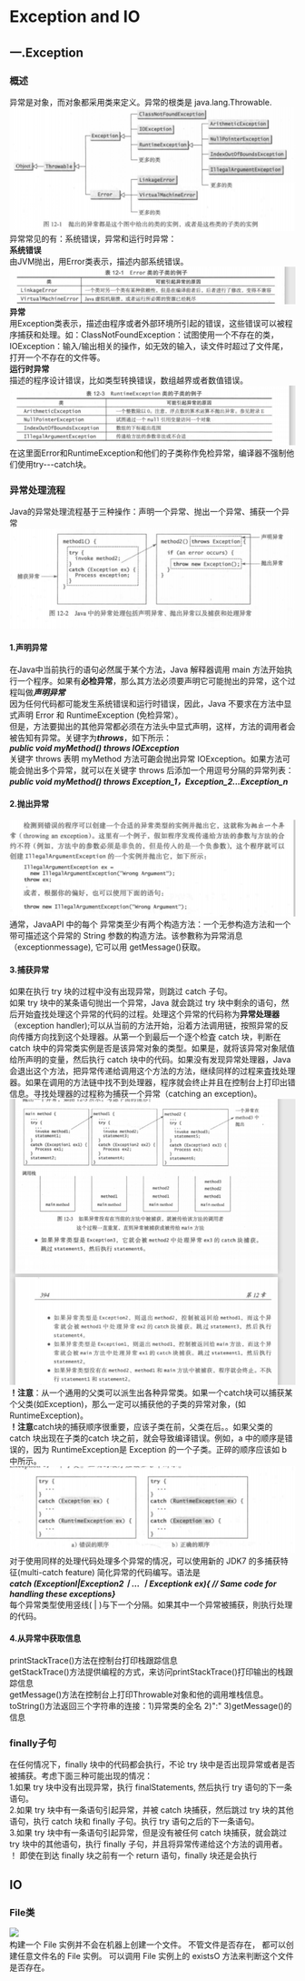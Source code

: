 # Exception and IO

## 一.Exception

### 概述
异常是对象，而对象都采用类来定义。异常的根类是 java.lang.Throwable.  
![异常类](images/异常类.png)
异常常见的有：系统错误，异常和运行时异常：  
**系统错误**  
由JVM抛出，用Error类表示，描述内部系统错误。
![Error Example](images/Error类例子.png)
**异常**  
用Exception类表示，描述由程序或者外部环境所引起的错误，这些错误可以被程序捕获和处理。如：ClassNotFoundException：试图使用一个不存在的类，IOException：输入/输出相关的操作，如无效的输入，读文件时超过了文件尾，打开一个不存在的文件等。  
**运行时异常**  
描述的程序设计错误，比如类型转换错误，数组越界或者数值错误。
![Runtime Exception](images/RuntimeException.png)
在这里面Error和RuntimeException和他们的子类称作免检异常，编译器不强制他们使用try---catch块。 

### 异常处理流程
 Java的异常处理流程基于三种操作：声明一个异常、抛出一个异常、捕获一个异常
 ![](images/异常图示.png)
#### 1.声明异常
在Java中当前执行的语句必然属于某个方法，Java 解释器调用 main 方法开始执行一个程序。如果有**必检异常**，那么其方法必须要声明它可能抛出的异常，这个过程叫做***声明异常***  
因为任何代码都可能发生系统错误和运行时错误，因此，Java 不要求在方法中显式声明 Error 和 RuntimeException (免检异常）。  
但是，方法要拋出的其他异常都必须在方法头中显式声明，这样，方法的调用者会被告知有异常。关键字为***throws***，如下所示：  
***public void myMethod() throws IOException***  
关键字 throws 表明 myMethod 方法可齙会抛出异常 IOException。如果方法可能会抛出多个异常，就可以在关键字 throws 后添加一个用逗号分隔的异常列表：  
***public void myMethod() throws Exception_1，Exception_2...Exception_n***  

#### 2.抛出异常
![](images/抛出异常例子.png)
通常，JavaAPI 中的每个
异常类至少有两个构造方法：一个无参构造方法和一个带可描述这个异常的 String 参数的构造方法。该参數称为异常消息（exceptionmessage), 它可以用 getMessage()获取。  

#### 3.捕获异常
如果在执行 try 块的过程中没有出现异常，则跳过 catch 子句。  
如果 try 块中的某条语句抛出一个异常，Java 就会跳过 try 块中剩余的语句，然后开始査找处理这个异常的代码的过程。处理这个异常的代码称为**异常处理器**（exception handler);可以从当前的方法开始，沿着方法调用链，按照异常的反向传播方向找到这个处理器。从第一个到最后一个逐个检査 catch 块，判断在 catch 块中的异常类实例是否是该异常对象的类型。如果是，就将该异常对象陚值给所声明的变量，然后执行 catch 块中的代码。如果没有发现异常处理器，Java 会退出这个方法，把异常传递给调用这个方法的方法，继续同样的过程来査找处理器。如果在调用的方法链中找不到处理器，程序就会终止并且在控制台上打印出错信息。寻找处理器的过程称为捕获一个异常（catching an exception)。  
![](images/捕获异常举例_1.png)  
**！注意**：从一个通用的父类可以派生出各种异常类。如果一个catch块可以捕获某个父类(如Exception)，那么一定可以捕获他的子类的异常对象，(如RuntimeException)。  
**！注意**catch块的捕获顺序很重要，应该子类在前，父类在后。。如果父类的 catch 块出现在子类的catch 块之前，就会导致编译错误。例如，a 中的顺序是错误的，因为 RuntimeException是 Exception 的一个子类。正碎的顺序应该如 b 中所示。
![](images/顺序例子.png)
对于使用同样的处理代码处理多个异常的情况，可以使用新的 JDK7 的多捕获特征(multi-catch feature) 简化异常的代码编写。语法是  
***catch (Exceptionl|Exception2丨… 丨Exceptionk ex){ // Same code for handling these exceptions}***  
每个异常类型使用竖线( | )与下一个分隔。如果其中一个异常被捕获，則执行处理的代码。  

#### 4.从异常中获取信息  
printStackTrace()方法在控制台打印栈跟踪信息  
getStackTrace()方法提供编程的方式，来访问printStackTrace()打印输出的栈跟踪信息  
getMessage()方法在控制台上打印Throwable对象和他的调用堆栈信息。  
toString()方法返回三个字符串的连接：1)异常类的全名 2)":" 3)getMessage()的信息

### finally子句
在任何情况下，finally 块中的代码都会执行，不论 try 块中是否出现异常或者是否被捕获。考虑下面三种可能出现的情况：  
1.如果 try 块中没有出现异常，执行 finalStatements, 然后执行 try 语句的下一条语句。  
2.如果 try 块中有一条语句引起异常，并被 catch 块捕获，然后跳过 try 块的其他语句，执行 catch 块和 finally 子句。执行 try 语句之后的下一条语句。  
3.如果 try 块中有一条语句引起异常，但是没有被任何 catch 块捕获，就会跳过 try 块中的其他语句，执行 finally 子句，并且将异常传递给这个方法的调用者。  
！ 即使在到达 finally 块之前有一个 return 语句，finally 块还是会执行

## IO
### File类
![](images/File类.png)  
构建一个 File 实例并不会在机器上创建一个文件。 不管文件是否存在， 都可以创建任意文件名的 File 实例。 可以调用 File 实例上的 existsO 方法来判断这个文件是否存在。